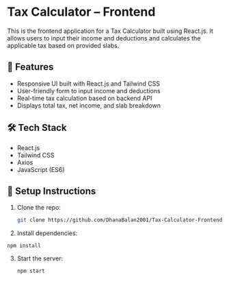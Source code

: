 # Tax Calculator – Frontend

This is the frontend application for a Tax Calculator built using React.js. It allows users to input their income and deductions and calculates the applicable tax based on provided slabs.

## 🚀 Features

- Responsive UI built with React.js and Tailwind CSS
- User-friendly form to input income and deductions
- Real-time tax calculation based on backend API
- Displays total tax, net income, and slab breakdown

## 🛠 Tech Stack

- React.js
- Tailwind CSS
- Axios
- JavaScript (ES6)

## 🔧 Setup Instructions

1. Clone the repo:
   ```bash
   git clone https://github.com/DhanaBalan2001/Tax-Calculator-Frontend.git
   
2. Install dependencies:

``npm install``

3. Start the server:

   ``npm start``
